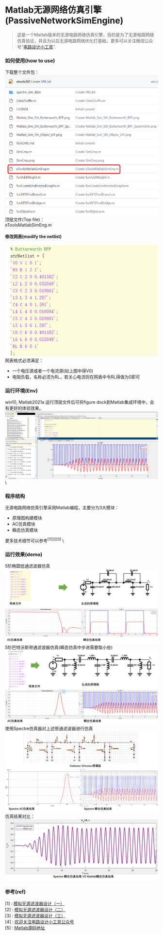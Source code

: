 # Matlab无源网络仿真引擎(PassiveNetworkSimEngine)
> 这是一个Matlab版本的无源电路网络仿真引擎，目的是为了无源电路网络仿真验证，并且为以后无源电路网络优化打基础，更多可以关注微信公众号"[电路设计小工具](https://mp.weixin.qq.com/s/fxfEnir-hU0YvF9_CWyI6g)".

### 如何使用(how to use)
下载整个文件包： \
![downloadfile](downfile.png) \
顶层文件(Top file)： \
eToolsMatlabSimEng.m
#### 修改网表(modify the netlist)
![netlist](netlist.png) \
网表格式必须满足：
- 一个电压源或者一个电流源(如上图中得V0)
- 电阻负载，名称必须为RL，若关心电流则在网表中令RL得值为0即可

### 运行环境(Env)
win10, Matlab2021a
运行顶层文件后可将figure dock到Matlab集成环境中，会有更好的体验效果。
![matlab_dock](matlab_dock.png) \

### 程序结构
无源电路网络仿真引擎采用Matlab编程，主要分为3大模块：
- 原理图构建模块
- AC仿真模块
- 瞬态仿真模块

更多技术细节可以参考$^{[1][2][3]}$ \

### 运行效果(demo)

5阶椭圆低通滤波器仿真
![5阶椭圆低通滤波器](Matlab_Sim_5th_Elliptic_LPF.png)
5阶巴特沃斯带通滤波器仿真(瞬态仿真中步进需要取小些)
![5阶巴特沃斯带通滤波器](Matlab_Sim_5th_Butterworth_BPF.png)
使用Spectre仿真器对上述带通滤波器进行仿真
![5阶巴特沃斯带通滤波器spectre仿真](Matlab_Sim_5th_Butterworth_BPF_SpectreSim.png)
仿真结果对比：
![5阶巴特沃斯带通滤波器结果对比](SimCmp.png)

### 参考(ref)
[1] : [模拟无源滤波器设计（一）](https://mp.weixin.qq.com/s/wNRHyBHpimjU90bymHp7JA) \
[2] : [模拟无源滤波器设计（二）](https://mp.weixin.qq.com/s/3GMQs4WDm683tdAXqyoOgQ) \
[3] : [模拟无源滤波器设计（三）](https://mp.weixin.qq.com/s/nZFx7weLcO-WRKLbP0T4jQ) \
[4] : [欢迎关注电路设计小工具公众号](https://mp.weixin.qq.com/s/fxfEnir-hU0YvF9_CWyI6g) \
[5] : [Matlab源码地址](https://github.com/etools361/PassiveNetworkSimEngine)
